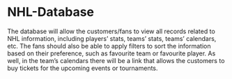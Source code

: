 # NHL-Database
The database will allow the customers/fans to view all records related to NHL information, including players’ stats, teams’ stats, teams’ calendars, etc. The fans should also be able to apply filters to sort the information based on their preference, such as favourite team or favourite player. As well, in the team’s calendars there will be a link that allows the customers to buy tickets for the upcoming events or tournaments. 
